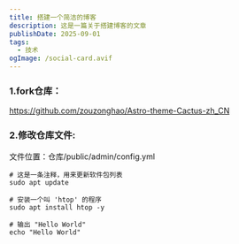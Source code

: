 ```yaml
---
title: 搭建一个简洁的博客
description: 这是一篇关于搭建博客的文章
publishDate: 2025-09-01
tags:
  - 技术
ogImage: /social-card.avif
---
```

### 1.fork仓库：

https://github.com/zouzonghao/Astro-theme-Cactus-zh_CN

### 2.修改仓库文件:

文件位置：仓库/public/admin/config.yml

```cobol
# 这是一条注释，用来更新软件包列表
sudo apt update

# 安装一个叫 'htop' 的程序
sudo apt install htop -y

# 输出 "Hello World"
echo "Hello World"
```
